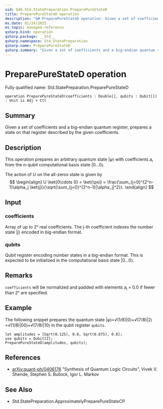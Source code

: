 ```yaml
---
uid: Qdk.Std.StatePreparation.PreparePureStateD
title: PreparePureStateD operation
description: "Q# PreparePureStateD operation: Given a set of coefficients and a big-endian quantum register, prepares a state on that register described by the given coefficients."
ms.date: 01/24/2025
ms.topic: managed-reference
qsharp.kind: operation
qsharp.package: __Std__
qsharp.namespace: Std.StatePreparation
qsharp.name: PreparePureStateD
qsharp.summary: "Given a set of coefficients and a big-endian quantum register, prepares a state on that register described by the given coefficients."
---
```


# PreparePureStateD operation

Fully qualified name: Std.StatePreparation.PreparePureStateD

```qsharp
operation PreparePureStateD(coefficients : Double[], qubits : Qubit[]) : Unit is Adj + Ctl
```

## Summary
Given a set of coefficients and a big-endian quantum register,
prepares a state on that register described by the given coefficients.

## Description
This operation prepares an arbitrary quantum
state |𝜓⟩ with coefficients 𝑎ⱼ from
the n-qubit computational basis state |0...0⟩.

The action of U on the all-zeros state is given by
$$
\begin{align}
    U \ket{0\cdots 0} = \ket{\psi} = \frac{\sum_{j=0}^{2^n-1}\alpha_j \ket{j}}{\sqrt{\sum_{j=0}^{2^n-1}|\alpha_j|^2}}.
\end{align}
$$

## Input
### coefficients
Array of up to 2ⁿ real coefficients. The j-th coefficient
indexes the number state |j⟩ encoded in big-endian format.

### qubits
Qubit register encoding number states in a big-endian format. This is
expected to be initialized in the computational basis state |0...0⟩.

## Remarks
`coefficients` will be normalized and padded with
elements 𝑎ⱼ = 0.0 if fewer than 2ⁿ are specified.

## Example
The following snippet prepares the quantum state |𝜓⟩=√(1/8)|0⟩+√(7/8)|2⟩=√(1/8)|00⟩+√(7/8)|10⟩
in the qubit register `qubits`.
```qsharp
let amplitudes = [Sqrt(0.125), 0.0, Sqrt(0.875), 0.0];
use qubits = Qubit[2];
PreparePureStateD(amplitudes, qubits);
```

## References
- [arXiv:quant-ph/0406176](https://arxiv.org/abs/quant-ph/0406176)
  "Synthesis of Quantum Logic Circuits",
  Vivek V. Shende, Stephen S. Bullock, Igor L. Markov

## See Also
- Std.StatePreparation.ApproximatelyPreparePureStateCP
